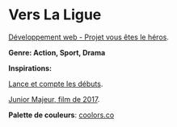 # Vers La Ligue

[Développement web - Projet vous êtes le héros](https://smnarnold.com/projets/vous-etes-le-heros).
 
**Genre: Action, Sport, Drama**

**Inspirations:**

[Lance et compte les débuts](https://www.leslibraires.ca/livres/lance-et-compte-les-debuts-coffret-helene-gagnon-9782924025581.html).

[Junior Majeur, film de 2017](https://fr.wikipedia.org/wiki/Junior_majeur).

**Palette de couleurs**: [coolors.co](https://coolors.co/94c6e3-001c3d-252422-00a7e1-a8aaa4-d9e5d6-3581b8)
